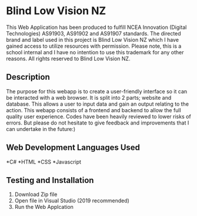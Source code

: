 # Blind Low Vision NZ
This Web Application has been produced to fulfill NCEA Innovation (Digital Technologies) AS91903, AS91902 and AS91907 standards. The directed brand and label used in this project is Blind Low Vision NZ which I have gained access to utilize resources with permission. Please note, this is a school internal and I have no intention to use this trademark for any other reasons. All rights reserved to Blind Low Vision NZ.
## Description
The purpose for this webapp is to create a user-friendly interface so it can be interacted with a web browser. It is split into 2 parts; website and database. This allows a user to input data and gain an output relating to the action. This webapp consists of a frontend and backend to allow the full quality user experience. Codes have been heavily reviewed to lower risks of errors. But please do not hesitate to give feedback and improvements that I can undertake in the future:)
## Web Development Languages Used
*C#
*HTML
*CSS
*Javascript
## Testing and Installation
1. Download Zip file
2. Open file in Visual Studio (2019 recommended)
3. Run the Web Applcation
